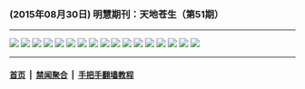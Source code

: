 ### (2015年08月30日) 明慧期刊：天地苍生（第51期）

---

<img src="http://qikan.minghui.org/mhqkpage/qikanimage/2015/08/30/td-51-read-online1.png"/> 

<img src="http://qikan.minghui.org/mhqkpage/qikanimage/2015/08/30/td-51-read-online2.png"/> 

<img src="http://qikan.minghui.org/mhqkpage/qikanimage/2015/08/30/td-51-read-online3.png"/> 

<img src="http://qikan.minghui.org/mhqkpage/qikanimage/2015/08/30/td-51-read-online4.png"/> 

<img src="http://qikan.minghui.org/mhqkpage/qikanimage/2015/08/30/td-51-read-online5.png"/> 

<img src="http://qikan.minghui.org/mhqkpage/qikanimage/2015/08/30/td-51-read-online6.png"/> 

<img src="http://qikan.minghui.org/mhqkpage/qikanimage/2015/08/30/td-51-read-online7.png"/> 

<img src="http://qikan.minghui.org/mhqkpage/qikanimage/2015/08/30/td-51-read-online8.png"/> 

<img src="http://qikan.minghui.org/mhqkpage/qikanimage/2015/08/30/td-51-read-online9.png"/> 

<img src="http://qikan.minghui.org/mhqkpage/qikanimage/2015/08/30/td-51-read-online10.png"/> 

<img src="http://qikan.minghui.org/mhqkpage/qikanimage/2015/08/30/td-51-read-online11.png"/> 

<img src="http://qikan.minghui.org/mhqkpage/qikanimage/2015/08/30/td-51-read-online12.png"/> 

<img src="http://qikan.minghui.org/mhqkpage/qikanimage/2015/08/30/td-51-read-online13.png"/> 

<img src="http://qikan.minghui.org/mhqkpage/qikanimage/2015/08/30/td-51-read-online14.png"/> 

<img src="http://qikan.minghui.org/mhqkpage/qikanimage/2015/08/30/td-51-read-online15.png"/> 

<img src="http://qikan.minghui.org/mhqkpage/qikanimage/2015/08/30/td-51-read-online16.png"/> 

<img src="http://qikan.minghui.org/mhqkpage/qikanimage/2015/08/30/td-51-read-online17.png"/> 



---

#### [首页](../../../..) &nbsp;|&nbsp; [禁闻聚合](https://github.com/gfw-breaker/banned-news) &nbsp;|&nbsp; [手把手翻墙教程](https://github.com/gfw-breaker/guides) 